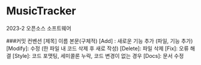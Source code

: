 # MusicTracker
2023-2 오픈소스 소프트웨어


###커밋 컨벤션
[제목] 이름 본문(구체적)
[Add] : 새로운 기능 추가 (파일, 기능 추가)
[Modify]: 수정 (한 파일 내 코드 삭제 후 새로 작성)
[Delete]: 파일 삭제
[Fix]: 오류 해결
[Style]: 코드 포맷팅, 세미콜론 누락, 코드 변경이 없는 경우
[Docs]: 문서 수정
